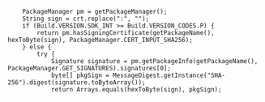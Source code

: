         PackageManager pm = getPackageManager();
        String sign = crt.replace(":", "");
        if (Build.VERSION.SDK_INT >= Build.VERSION_CODES.P) {
            return pm.hasSigningCertificate(getPackageName(), hexToByte(sign), PackageManager.CERT_INPUT_SHA256);
        } else {
            try {
                Signature signature = pm.getPackageInfo(getPackageName(), PackageManager.GET_SIGNATURES).signatures[0];
                byte[] pkgSign = MessageDigest.getInstance("SHA-256").digest(signature.toByteArray());
                return Arrays.equals(hexToByte(sign), pkgSign);